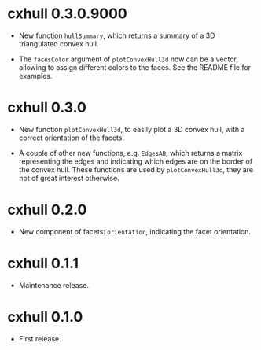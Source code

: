 # cxhull 0.3.0.9000

* New function `hullSummary`, which returns a summary of a 3D triangulated 
convex hull.

* The `facesColor` argument of `plotConvexHull3d` now can be a vector, allowing 
to assign different colors to the faces. See the README file for examples.


# cxhull 0.3.0

* New function `plotConvexHull3d`, to easily plot a 3D convex hull, with a 
correct orientation of the facets.

* A couple of other new functions, e.g. `EdgesAB`, which returns a matrix 
representing the edges and indicating which edges are on the border of the 
convex hull. These functions are used by `plotConvexHull3d`, they are not 
of great interest otherwise.


# cxhull 0.2.0

* New component of facets: `orientation`, indicating the facet orientation.


# cxhull 0.1.1

* Maintenance release.


# cxhull 0.1.0

* First release.



